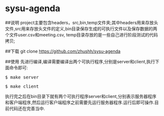 sysu-agenda
===========

##说明
project主要包含headers，src,bin,temp文件夹;其中headers用来存放头文件,src用来存放头文件的定义,bin目录保存生成的可执行文件以及保存数据的两个文件user.csv和meeting.csv,
temp目录存放的是一些自己进行阶段测试的代码拷贝;

##下载
git clone https://github.com/zhushh/sysu-agenda

##使用
先进行编译,编译需要编译出两个可执行程序,分别是server和client,执行下面命令即可:

<pre>$ make server</pre>

<pre>$ make client</pre>

执行完之后在bin目录下就有两个可执行程序server和client,分别表示服务器程序和客户端程序,然后运行客户端程序之前需要先运行服务器程序.运行后即可操作.目前代码还在完善当中.

